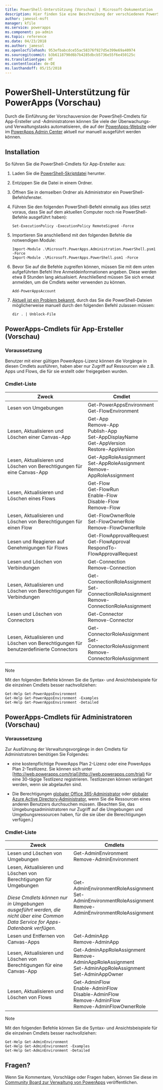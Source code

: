 ```yaml
---
title: PowerShell-Unterstützung (Vorschau) | Microsoft-Dokumentation
description: Hier finden Sie eine Beschreibung der verschiedenen PowerShell-Cmdlets und eine exemplarische Vorgehensweise zu deren Installation und Ausführung.
author: jamesol-msft
manager: kfile
ms.service: powerapps
ms.component: pa-admin
ms.topic: reference
ms.date: 04/23/2018
ms.author: jamesol
ms.openlocfilehash: 953efbabcdce55ac58376f927d5e399e69a40974
ms.sourcegitcommit: b3b6118790d6b7b4285dbcb5736e55f6e450125c
ms.translationtype: HT
ms.contentlocale: de-DE
ms.lasthandoff: 05/15/2018
---
```

# <a name="powershell-support-for-powerapps-preview"></a>PowerShell-Unterstützung für PowerApps (Vorschau)
Durch die Einführung der Vorschauversion der PowerShell-Cmdlets für App-Ersteller und -Administratoren können Sie viele der Überwachungs- und Verwaltungstasks automatisieren, die auf der [PowerApps-Website](https://web.powerapps.com) oder im [ PowerApps Admin Center](https://admin.powerapps.com) aktuell nur manuell ausgeführt werden können.

## <a name="installation"></a>Installation
So führen Sie die PowerShell-Cmdlets für App-Ersteller aus:

1. Laden Sie die [PowerShell-Skriptdatei](https://go.microsoft.com/fwlink/?linkid=872358) herunter.

2. Entzippen Sie die Datei in einem Ordner.

3. Öffnen Sie in demselben Ordner als Administrator ein PowerShell-Befehlsfenster.

4. Führen Sie den folgenden PowerShell-Befehl einmalig aus (dies setzt voraus, dass Sie auf dem aktuellen Computer noch nie PowerShell-Befehle ausgeführt haben):

    ```
    Set-ExecutionPolicy -ExecutionPolicy RemoteSigned -Force
    ```

5. Importieren Sie anschließend mit den folgenden Befehle die notwendigen Module:

    ```
    Import-Module .\Microsoft.PowerApps.Administration.PowerShell.psm1 -Force
    Import-Module .\Microsoft.PowerApps.PowerShell.psm1 -Force
    ```

6. Bevor Sie auf die Befehle zugreifen können, müssen Sie mit dem unten aufgeführten Befehl Ihre Anmeldeinformationen angeben. Diese werden etwa 8 Stunden lang aktualisiert. Anschließend müssen Sie sich erneut anmelden, um die Cmdlets weiter verwenden zu können.

    ```
    Add-PowerAppsAccount
    ```

7.  [Aktuell ist ein Problem bekannt](https://powerusers.microsoft.com/t5/Administering-PowerApps/Getting-errors-when-I-try-to-import-the-preview-powerapps/td-p/109036), durch das Sie die PowerShell-Dateien möglicherweise manuell durch den folgenden Befehl zulassen müssen:

    ```
    dir . | Unblock-File
    ```

## <a name="powerapps-cmdlets-for-app-makers-preview"></a>PowerApps-Cmdlets für App-Ersteller (Vorschau)

### <a name="prerequisite"></a>Voraussetzung
Benutzer mit einer gültigen PowerApps-Lizenz können die Vorgänge in diesen Cmdlets ausführen, haben aber nur Zugriff auf Ressourcen wie z.B. Apps und Flows, die für sie erstellt oder freigegeben wurden.

### <a name="cmdlet-list"></a>Cmdlet-Liste
| Zweck | Cmdlet |
| --- | --- |
| Lesen von Umgebungen | Get-PowerAppsEnvironment <br> Get-FlowEnvironment
| Lesen, Aktualisieren und Löschen einer Canvas-App | Get-App <br> Remove-App <br> Publish-App <br> Set-AppDisplayName <br> Get-AppVersion <br> Restore-AppVersion
| Lesen, Aktualisieren und Löschen von Berechtigungen für eine Canvas-App | Get-AppRoleAssignment <br> Set-AppRoleAssignment <br> Remove-AppRoleAssignment
| Lesen, Aktualisieren und Löschen eines Flows | Get-Flow <br> Get-FlowRun <br> Enable-Flow <br> Disable-Flow <br> Remove-Flow
| Lesen, Aktualisieren und Löschen von Berechtigungen für einen Flow | Get-FlowOwnerRole <br> Set-FlowOwnerRole <br> Remove-FlowOwnerRole
| Lesen und Reagieren auf Genehmigungen für Flows | Get-FlowApprovalRequest <br> Get-FlowApproval <br> RespondTo-FlowApprovalRequest
| Lesen und Löschen von Verbindungen | Get-Connection <br> Remove-Connection
| Lesen, Aktualisieren und Löschen von Berechtigungen für Verbindungen | Get-ConnectionRoleAssignment <br> Set-ConnectionRoleAssignment <br> Remove-ConnectionRoleAssignment
| Lesen und Löschen von Connectors | Get-Connector <br> Remove-Connector
| Lesen, Aktualisieren und Löschen von Berechtigungen für benutzerdefinierte Connectors | Get-ConnectorRoleAssignment <br> Set-ConnectorRoleAssignment <br> Remove-ConnectorRoleAssignment

> [!NOTE]
> Mit den folgenden Befehle können Sie die Syntax- und Ansichtsbeispiele für die einzelnen Cmdlets besser nachvollziehen:
>```
>Get-Help Get-PowerAppsEnvironment
>Get-Help Get-PowerAppsEnvironment -Examples
>Get-Help Get-PowerAppsEnvironment -Detailed
>```

## <a name="powerapps-cmdlets-for-administrators-preview"></a>PowerApps-Cmdlets für Administratoren (Vorschau)

### <a name="prerequisite"></a>Voraussetzung
Zur Ausführung der Verwaltungsvorgänge in den Cmdlets für Administratoren benötigen Sie Folgendes:

* eine kostenpflichtige PowerApps Plan 2-Lizenz oder eine PowerApps Plan 2-Testlizenz. Sie können sich unter [http://web.powerapps.com/trial](http://web.powerapps.com/trial) für eine 30-tägige Testlizenz registrieren. Testlizenzen können verlängert werden, wenn sie abgelaufen sind.

* Die Berechtigungen [globaler Office 365-Administrator](https://support.office.com/article/assign-admin-roles-in-office-365-for-business-eac4d046-1afd-4f1a-85fc-8219c79e1504) oder [globaler Azure Active Directory-Administrator](https://docs.microsoft.com/azure/active-directory/active-directory-assign-admin-roles-azure-portal), wenn Sie die Ressourcen eines anderen Benutzers durchsuchen müssen. (Beachten Sie, das Umgebungsadministratoren nur Zugriff auf die Umgebungen und Umgebungsressourcen haben, für die sie über die Berechtigungen verfügen.)

### <a name="cmdlet-list"></a>Cmdlet-Liste
| Zweck | Cmdlets
| --- | ---
| Lesen und Löschen von Umgebungen | Get-AdminEnvironment <br> Remove-AdminEnvironment
| Lesen, Aktualisieren und Löschen von Berechtigungen für Umgebungen <br><br> *Diese Cmdlets können nur in Umgebungen ausgeführt werden, die nicht über eine Common Data Service for Apps-Datenbank verfügen.* | Get-AdminEnvironmentRoleAssignment <br> Set-AdminEnvironmentRoleAssignment <br> Remove-AdminEnvironmentRoleAssignment
| Lesen und Entfernen von Canvas-Apps | Get-AdminApp <br> Remove-AdminApp
| Lesen, Aktualisieren und Löschen von Berechtigungen für eine Canvas-App | Get-AdminAppRoleAssignment <br> Remove-AdminAppRoleAssignment <br> Set-AdminAppRoleAssignment <br> Set-AdminAppOwner
| Lesen, Aktualisieren und Löschen von Flows | Get-AdminFlow <br> Enable-AdminFlow <br> Disable-AdminFlow <br> Remove-AdminFlow  <br> Remove-AdminFlowOwnerRole

> [!NOTE]
> Mit den folgenden Befehle können Sie die Syntax- und Ansichtsbeispiele für die einzelnen Cmdlets besser nachvollziehen:
>```
>Get-Help Get-AdminEnvironment
>Get-Help Get-AdminEnvironment -Examples
>Get-Help Get-AdminEnvironment -Detailed
>```

## <a name="questions"></a>Fragen?

Wenn Sie Kommentare, Vorschläge oder Fragen haben, können Sie diese im [Community Board zur Verwaltung von PowerApps](https://powerusers.microsoft.com/t5/Administering-PowerApps/bd-p/Admin_PowerApps) veröffentlichen.
